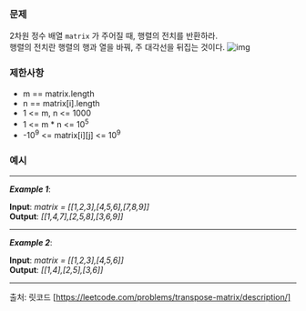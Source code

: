 ### **문제**  
2차원 정수 배열 `matrix` 가 주어질 때, 행렬의 전치를 반환하라.  
행렬의 전치란 행렬의 행과 열을 바꿔, 주 대각선을 뒤집는 것이다.
![img](https://assets.leetcode.com/uploads/2021/02/10/hint_transpose.png)
### **제한사항**
- m == matrix.length
- n == matrix[i].length
- 1 <= m, n <= 1000
- 1 <= m * n <= 10<sup>5</sup>
- -10<sup>9</sup> <= matrix[i][j] <= 10<sup>9</sup>
### **예시**  
<hr/>

***Example 1***:

**Input**: *matrix = [[1,2,3],[4,5,6],[7,8,9]]*  
**Output**: *[[1,4,7],[2,5,8],[3,6,9]]*
<hr/>

***Example 2***:

**Input**: *matrix = [[1,2,3],[4,5,6]]*  
**Output**: *[[1,4],[2,5],[3,6]]*
<hr/> 

출처: 릿코드 [https://leetcode.com/problems/transpose-matrix/description/]
